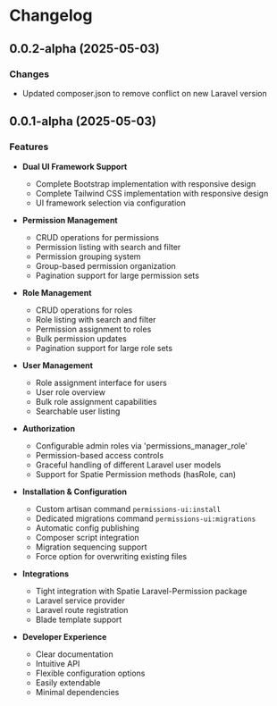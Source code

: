 # Changelog

## 0.0.2-alpha (2025-05-03)

### Changes
- Updated composer.json to remove conflict on new Laravel version

## 0.0.1-alpha (2025-05-03)

### Features

- **Dual UI Framework Support**

  - Complete Bootstrap implementation with responsive design
  - Complete Tailwind CSS implementation with responsive design
  - UI framework selection via configuration

- **Permission Management**

  - CRUD operations for permissions
  - Permission listing with search and filter
  - Permission grouping system
  - Group-based permission organization
  - Pagination support for large permission sets

- **Role Management**

  - CRUD operations for roles
  - Role listing with search and filter
  - Permission assignment to roles
  - Bulk permission updates
  - Pagination support for large role sets

- **User Management**

  - Role assignment interface for users
  - User role overview
  - Bulk role assignment capabilities
  - Searchable user listing

- **Authorization**

  - Configurable admin roles via 'permissions_manager_role'
  - Permission-based access controls
  - Graceful handling of different Laravel user models
  - Support for Spatie Permission methods (hasRole, can)

- **Installation & Configuration**

  - Custom artisan command `permissions-ui:install`
  - Dedicated migrations command `permissions-ui:migrations`
  - Automatic config publishing
  - Composer script integration
  - Migration sequencing support
  - Force option for overwriting existing files

- **Integrations**

  - Tight integration with Spatie Laravel-Permission package
  - Laravel service provider
  - Laravel route registration
  - Blade template support

- **Developer Experience**
  - Clear documentation
  - Intuitive API
  - Flexible configuration options
  - Easily extendable
  - Minimal dependencies
